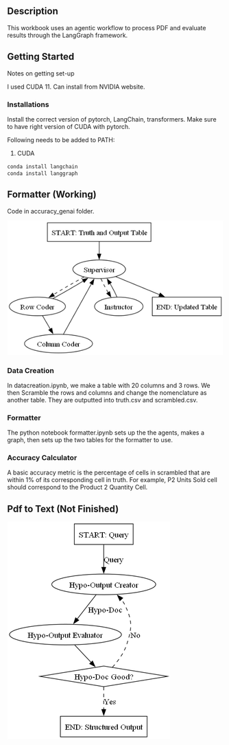 ## Description

This workbook uses an agentic workflow to process PDF and evaluate results through the LangGraph framework.

## Getting Started

Notes on getting set-up

I used CUDA 11. Can install from NVIDIA website.

### Installations

Install the correct version of pytorch, LangChain, transformers. Make sure to have right version of CUDA with pytorch.

Following needs to be added to PATH:
1. CUDA

```
conda install langchain
conda install langgraph
```

## Formatter (Working)

Code in accuracy_genai folder.

![image](./accuracy_genai/formatter_visualization.png)


### Data Creation

In datacreation.ipynb, we make a table with 20 columns and 3 rows. We then Scramble the rows and columns and change the nomenclature as another table. They are outputted into truth.csv and scrambled.csv.

### Formatter

The python notebook formatter.ipynb sets up the the agents, makes a graph, then sets up the two tables for the formatter to use.

### Accuracy Calculator

A basic accuracy metric is the percentage of cells in scrambled that are within 1% of its corresponding cell in truth. 
For example, P2 Units Sold cell should correspond to the Product 2 Quantity Cell.

## Pdf to Text (Not Finished)

![image](./pdf_to_text/langGraph_visualization.png)